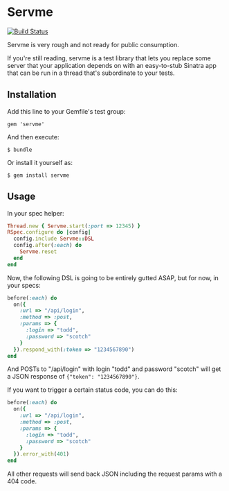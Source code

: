 # Servme

[![Build Status](https://travis-ci.org/testdouble/servme.png?branch=main)](https://travis-ci.org/testdouble/servme)

Servme is very rough and not ready for public consumption.

If you're still reading, servme is a test library that lets you replace some server that your application depends on with an easy-to-stub Sinatra app that can be run in a thread that's subordinate to your tests.

## Installation

Add this line to your Gemfile's test group:

    gem 'servme'

And then execute:

    $ bundle

Or install it yourself as:

    $ gem install servme

## Usage

In your spec helper:

``` ruby
Thread.new { Servme.start(:port => 12345) }
RSpec.configure do |config|
  config.include Servme::DSL
  config.after(:each) do
    Servme.reset
  end
end
```

Now, the following DSL is going to be entirely gutted ASAP, but for now, in your specs:

``` ruby
before(:each) do
  on({
    :url => "/api/login",
    :method => :post,
    :params => {
      :login => "todd",
      :password => "scotch"
    }
  }).respond_with(:token => "1234567890")
end
```

And POSTs to "/api/login" with login "todd" and password "scotch" will get a JSON response of `{"token": "1234567890"}`.

If you want to trigger a certain status code, you can do this:

``` ruby
before(:each) do
  on({
    :url => "/api/login",
    :method => :post,
    :params => {
      :login => "todd",
      :password => "scotch"
    }
  }).error_with(401)
end
```

All other requests will send back JSON including the request params with a 404 code.
